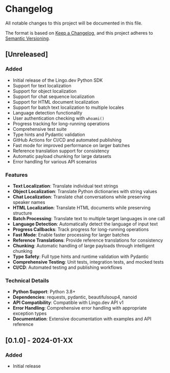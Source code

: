 # Changelog

All notable changes to this project will be documented in this file.

The format is based on [Keep a Changelog](https://keepachangelog.com/en/1.0.0/),
and this project adheres to [Semantic Versioning](https://semver.org/spec/v2.0.0.html).

## [Unreleased]

### Added
- Initial release of the Lingo.dev Python SDK
- Support for text localization
- Support for object localization
- Support for chat sequence localization
- Support for HTML document localization
- Support for batch text localization to multiple locales
- Language detection functionality
- User authentication checking with `whoami()`
- Progress tracking for long-running operations
- Comprehensive test suite
- Type hints and Pydantic validation
- GitHub Actions for CI/CD and automated publishing
- Fast mode for improved performance on larger batches
- Reference translation support for consistency
- Automatic payload chunking for large datasets
- Error handling for various API scenarios

### Features
- **Text Localization**: Translate individual text strings
- **Object Localization**: Translate Python dictionaries with string values
- **Chat Localization**: Translate chat conversations while preserving speaker names
- **HTML Localization**: Translate HTML documents while preserving structure
- **Batch Processing**: Translate text to multiple target languages in one call
- **Language Detection**: Automatically detect the language of input text
- **Progress Callbacks**: Track progress for long-running operations
- **Fast Mode**: Enable faster processing for larger batches
- **Reference Translations**: Provide reference translations for consistency
- **Chunking**: Automatic handling of large payloads through intelligent chunking
- **Type Safety**: Full type hints and runtime validation with Pydantic
- **Comprehensive Testing**: Unit tests, integration tests, and mocked tests
- **CI/CD**: Automated testing and publishing workflows

### Technical Details
- **Python Support**: Python 3.8+
- **Dependencies**: requests, pydantic, beautifulsoup4, nanoid
- **API Compatibility**: Compatible with Lingo.dev API v1
- **Error Handling**: Comprehensive error handling with appropriate exception types
- **Documentation**: Extensive documentation with examples and API reference

## [0.1.0] - 2024-01-XX

### Added
- Initial release